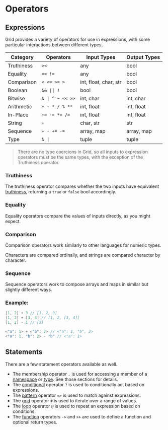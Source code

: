 # Operators

## Expressions

Grid provides a variety of operators for use in expressions, with some particular interactions between different types.

| Category | Operators | Input Types | Output Types |
|----------|-----------|-------------|-------------|
| Truthiness | `><` | any | bool |
| Equality | `== !=` | any | bool |
| Comparison | `< <= >= >` | int, float, char, str | bool |
| Boolean | `&& \|\| !` | bool | bool |
| Bitwise | `& \| ^ ~ << >>` | int, char | int, char |
| Arithmetic | `+ - * / % **` | int, float | int, float |
| In-Place | `+= -= *= /=` | int, float | int, float |
| String | `+` | char, str | str |
| Sequence | `+ - += -=` | array, map | array, map |
| Type | `& \|` | tuple | tuple |

> There are no type coercions in Grid, so all inputs to expression operators must be the same types, with the exception of the Truthiness operator.

### Truthiness

The truthiness operator compares whether the two inputs have equivalent [truthiness](types.md), returning a `true` or `false` bool accordingly.

### Equality

Equality operators compare the values of inputs directly, as you might expect.

### Comparison

Comparison operators work similarly to other languages for numeric types.

Characters are compared ordinally, and strings are compared character by character.

### Sequence

Sequence operators work to compose arrays and maps in similar but slightly different ways.

### Example:

```go
[1, 2] + 3 // [1, 2, 3]
[1, 2] + [3, 4] // [1, 2, [3, 4]]
[1, 2] - 1 // [2]

<"a": 1> + <"b": 2> // <"a": 1, "b", 2>
<"a": 1, "b": 2> - "b" // <"a": 1>
```

## Statements

There are a few statement operators available as well.

- The membership operator `.` is used for accessing a member of a [namespace](structure.md) or [type](types.md). See those sections for details.
- The [conditional](conditional.md) operator `?` is used to conditionally act based on expressions.
- The [pattern](pattern.md) operator `=>` is used to match against expressions.
- The [grid](grid.md) operator `#` is used to iterate over a range of values.
- The [loop](loop.md) operator `@` is used to repeat an expression based on conditions.
- The [function](functions.md) operators `->` and `>>` are used to define a function and optional return types.
